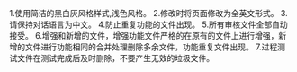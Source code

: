 1.使用简洁的黑白灰风格样式,浅色风格。
2.修改时将页面修改为全英文形式。
3.请保持对话语言为中文。
4.防止重复功能的文件出现。
5.所有审核文件全部自动接受。
6.增强和新增的文件，增强功能文件严格的在原有的文件上进行增强，新增的文件进行功能相同的合并处理删除多余文件，功能重复文件出现。
7.过程测试文件在测试完成后及时删除，不要产生无效的垃圾文件。
